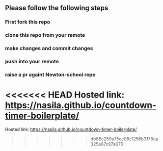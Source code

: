 ## Please follow the following steps

### First fork this repo 

### clone this repo from your remote 

### make changes and commit changes

### push into your remote

### raise a pr againt Newton-school repo

<<<<<<< HEAD
Hosted link: https://nasila.github.io/countdown-timer-boilerplate/
=======
Hosted link: https://nasila.github.io/countdown-timer-boilerplate/
>>>>>>> db88e259a75cc08c1256b3178ea325e67c97a675

